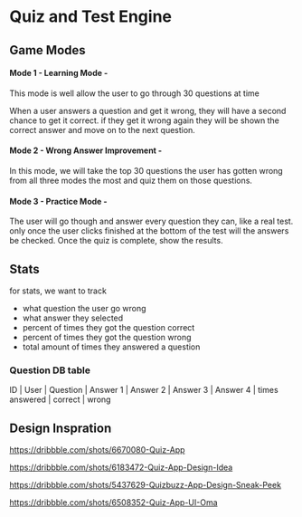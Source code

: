 # Quiz and Test Engine #

## Game Modes

#### Mode 1 - Learning Mode - #####

This mode is well allow the user to go through 30 questions at time

When a user answers a question and get it wrong, they will have a second chance to get it 
correct. if they get it wrong again they will be shown the correct answer and move on to the 
next question.

#### Mode 2 - Wrong Answer Improvement - #####

In this mode, we will take the top 30 questions the user has gotten wrong from all three modes the most and quiz them on
those questions. 


#### Mode 3 - Practice Mode - ####

The user will go though and answer every question they can, like a real test. only once the user clicks
finished at the bottom of the test will the answers be checked. Once the quiz is complete, show the 
results.


## Stats ##

for stats, we want to track

- what question the user go wrong
- what answer they selected
- percent of times they got the question correct
- percent of times they got the question wrong
- total amount of times they answered a question

### Question DB table

ID | User | Question | Answer 1 | Answer 2 | Answer 3 | Answer 4 | times answered | correct | wrong

## Design Inspration

https://dribbble.com/shots/6670080-Quiz-App

https://dribbble.com/shots/6183472-Quiz-App-Design-Idea

https://dribbble.com/shots/5437629-Quizbuzz-App-Design-Sneak-Peek

https://dribbble.com/shots/6508352-Quiz-App-UI-Oma




